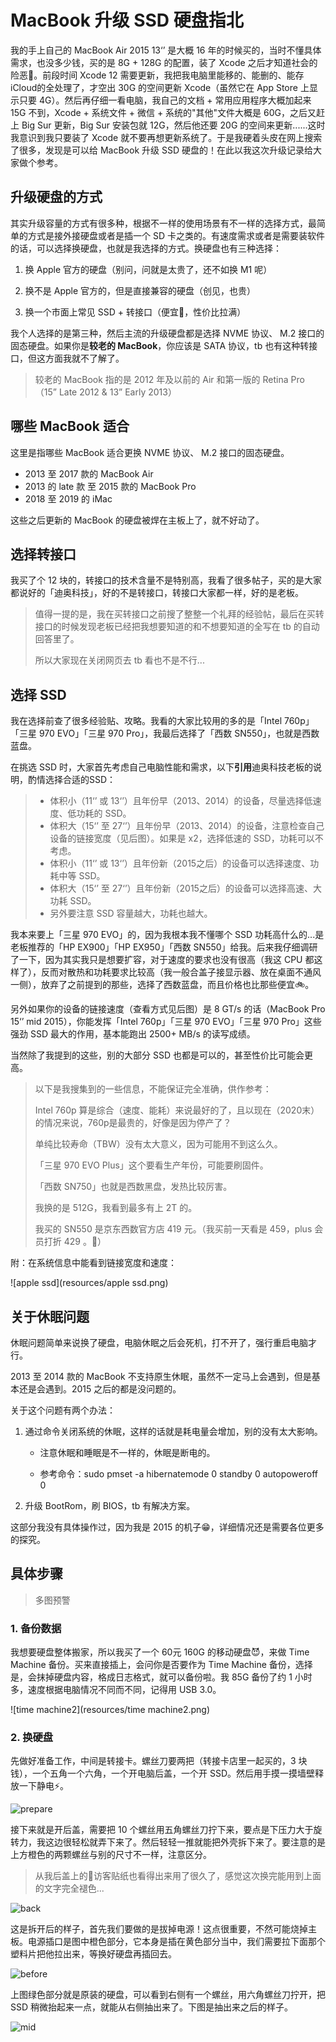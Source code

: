 # MacBook 升级 SSD 硬盘指北

我的手上自己的 MacBook Air 2015 13‘’ 是大概 16 年的时候买的，当时不懂具体需求，也没多少钱，买的是 8G + 128G 的配置，装了 Xcode 之后才知道社会的险恶🥶。前段时间 Xcode 12 需要更新，我把我电脑里能移的、能删的、能存iCloud的全处理了，才空出 30G 的空间更新 Xcode（虽然它在 App Store 上显示只要 4G）。然后再仔细一看电脑，我自己的文档 + 常用应用程序大概加起来 15G 不到，Xcode + 系统文件 + 微信 + 系统的"其他"文件大概是 60G，之后又赶上 Big Sur 更新，Big Sur 安装包就 12G，然后他还要 20G 的空间来更新......这时我意识到我只要装了 Xcode 就不要再想更新系统了。于是我硬着头皮在网上搜索了很多，发现是可以给 MacBook 升级 SSD 硬盘的！在此以我这次升级记录给大家做个参考。

<!--more-->



## 升级硬盘的方式

其实升级容量的方式有很多种，根据不一样的使用场景有不一样的选择方式，最简单的方式是接外接硬盘或者是插一个 SD 卡之类的。有速度需求或者是需要装软件的话，可以选择换硬盘，也就是我选择的方式。换硬盘也有三种选择：

1. 换 Apple 官方的硬盘（别问，问就是太贵了，还不如换 M1 呢）

2. 换不是 Apple 官方的，但是直接兼容的硬盘（创见，也贵）

3. 换一个市面上常见 SSD + 转接口（便宜🤡，性价比拉满）

我个人选择的是第三种，然后主流的升级硬盘都是选择 NVME 协议、 M.2 接口的固态硬盘。如果你是**较老的 MacBook**，你应该是 SATA 协议，tb 也有这种转接口，但这方面我就不了解了。

> 较老的 MacBook 指的是 2012 年及以前的 Air 和第一版的 Retina Pro（15” Late 2012 & 13” Early 2013）



## 哪些 MacBook 适合

这里是指哪些 MacBook 适合更换 NVME 协议、 M.2 接口的固态硬盘。

* 2013 至 2017 款的 MacBook Air
* 2013 的 late 款 至 2015 款的 MacBook Pro
* 2018 至 2019 的 iMac

这些之后更新的 MacBook 的硬盘被焊在主板上了，就不好动了。



## 选择转接口

我买了个 12 块的，转接口的技术含量不是特别高，我看了很多帖子，买的是大家都说好的「迪奥科技」，好的不是转接口，转接口大家都一样，好的是老板。

>  值得一提的是，我在买转接口之前搜了整整一个礼拜的经验帖，最后在买转接口的时候发现老板已经把我想要知道的和不想要知道的全写在 tb 的自动回答里了。
>
> 所以大家现在关闭网页去 tb 看也不是不行...



## 选择 SSD

我在选择前查了很多经验贴、攻略。我看的大家比较用的多的是「Intel 760p」「三星 970 EVO」「三星 970 Pro」，我最后选择了「西数 SN550」，也就是西数蓝盘。

在挑选 SSD 时，大家首先考虑自己电脑性能和需求，以下**引用**迪奥科技老板的说明，酌情选择合适的SSD：

> * 体积小（11‘’ 或 13‘’）且年份早（2013、2014）的设备，尽量选择低速度、低功耗的 SSD。
> * 体积大（15‘’ 至 27‘’）且年份早（2013、2014）的设备，注意检查自己设备的链接宽度（见后图）。如果是 x2，选择低速的 SSD，功耗可以不考虑。
> * 体积小（11‘’ 或 13‘’）且年份新（2015之后）的设备可以选择速度、功耗中等 SSD。
> * 体积大（15‘’ 至 27‘’）且年份新（2015之后）的设备可以选择高速、大功耗 SSD。
> * 另外要注意 SSD 容量越大，功耗也越大。

我本来要上「三星 970 EVO」的，因为我根本我不懂哪个 SSD 功耗高什么的...是老板推荐的「HP EX900」「HP EX950」「西数 SN550」给我。后来我仔细调研了一下，因为其实我只是想要扩容，对于速度的要求也没有很高（我这 CPU 都这样了），反而对散热和功耗要求比较高（我一般合盖子接显示器、放在桌面不通风一侧），放弃了之前提到的那些，选择了西数蓝盘，而且价格也比那些便宜🚲。

另外如果你的设备的链接速度（查看方式见后图）是 8 GT/s 的话（MacBook Pro 15‘’ mid 2015），你能发挥「Intel 760p」「三星 970 EVO」「三星 970 Pro」这些强劲 SSD 最大的作用，基本能跑出 2500+ MB/s 的读写成绩。

当然除了我提到的这些，别的大部分 SSD 也都是可以的，甚至性价比可能会更高。

>  以下是我搜集到的一些信息，不能保证完全准确，供作参考：
>
> Intel 760p 算是综合（速度、能耗）来说最好的了，且以现在（2020末）的情况来说，760p是最贵的，好像是因为停产了？
>
> 单纯比较寿命（TBW）没有太大意义，因为可能用不到这么久。
>
> 「三星 970 EVO Plus」这个要看生产年份，可能要刷固件。
>
> 「西数 SN750」也就是西数黑盘，发热比较厉害。
>
> 我换的是 512G，我看到最多有上 2T 的。
>
> 我买的 SN550 是京东西数官方店 419 元。（我买前一天看是 459，plus 会员打折 429 。🐶）

附：在系统信息中能看到链接宽度和速度：

![apple ssd](resources/apple ssd.png)



## 关于休眠问题

休眠问题简单来说换了硬盘，电脑休眠之后会死机，打不开了，强行重启电脑才行。

2013 至 2014 款的 MacBook 不支持原生休眠，虽然不一定马上会遇到，但是基本还是会遇到。2015 之后的都是没问题的。

关于这个问题有两个办法：

1. 通过命令关闭系统的休眠，这样的话就是耗电量会增加，别的没有太大影响。

   * 注意休眠和睡眠是不一样的，休眠是断电的。

   * 参考命令：sudo pmset -a hibernatemode 0 standby 0 autopoweroff 0

2. 升级 BootRom，刷 BIOS，tb 有解决方案。

这部分我没有具体操作过，因为我是 2015 的机子😁，详细情况还是需要各位更多的探究。



## 具体步骤

>  多图预警

### 1. 备份数据

我想要硬盘整体搬家，所以我买了一个 60元 160G 的移动硬盘😈，来做 Time Machine 备份。买来直接插上，会问你是否要作为 Time Machine 备份，选择是，会抹掉硬盘内容，格成日志格式，就可以备份啦。我 85G 备份了约 1 小时多，速度根据电脑情况不同而不同，记得用 USB 3.0。

![time machine2](resources/time machine2.png)

### 2. 换硬盘

先做好准备工作，中间是转接卡。螺丝刀要两把（转接卡店里一起买的，3 块钱），一个五角一个六角，一个开电脑后盖，一个开 SSD。然后用手摸一摸墙壁释放一下静电⚡️。

![prepare](resources/prepare.JPG)

接下来就是开后盖，需要把 10 个螺丝用五角螺丝刀拧下来，要点是下压力大于旋转力，我这边很轻松就弄下来了。然后轻轻一推就能把外壳拆下来了。要注意的是上方橙色的两颗螺丝与别的尺寸不一样，注意区分。

> 从我后盖上的🍎访客贴纸也看得出来用了很久了，感觉这次换完能用到上面的文字完全褪色...

![back](resources/back.jpeg)

这是拆开后的样子，首先我们要做的是拔掉电源！这点很重要，不然可能烧掉主板。电源插口是图中橙色部分，它本身是插在黄色部分当中，我们需要拉下面那个塑料片把他拉出来，等换好硬盘再插回去。

![before](resources/before.JPG)

上图绿色部分就是原装的硬盘，可以看到右侧有一个螺丝，用六角螺丝刀拧开，把 SSD 稍微抬起来一点，就能从右侧抽出来了。下图是抽出来之后的样子。

![mid](resources/mid.jpg)





